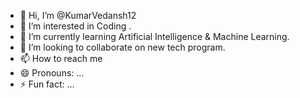 - 👋 Hi, I’m @KumarVedansh12
- 👀 I’m interested in Coding .
- 🌱 I’m currently learning Artificial Intelligence & Machine Learning.
- 💞️ I’m looking to collaborate on new tech program.
- 📫 How to reach me 
- 😄 Pronouns: ...
- ⚡ Fun fact: ...

<!---
KumarVedansh12/KumarVedansh12 is a ✨ special ✨ repository because its `README.md` (this file) appears on your GitHub profile.
You can click the Preview link to take a look at your changes.
--->

